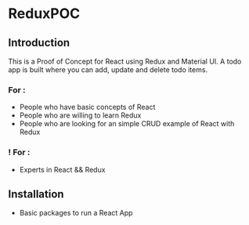 # ReduxPOC

## Introduction

This is a Proof of Concept for React using Redux and Material UI. A todo app is built where you can add, update and delete todo items.

### For :

* People who have basic concepts of React
* People who are willing to learn Redux
* People who are looking for an simple CRUD example of React with Redux

### ! For :

* Experts in React && Redux

## Installation

* Basic packages to run a React App
 
